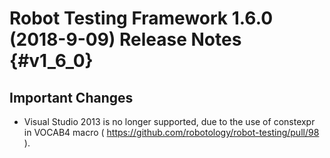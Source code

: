Robot Testing Framework 1.6.0 (2018-9-09) Release Notes  {#v1_6_0}
========================================================

Important Changes
-----------------

* Visual Studio 2013 is no longer supported, due to the use of constexpr in VOCAB4 macro ( https://github.com/robotology/robot-testing/pull/98 ).

